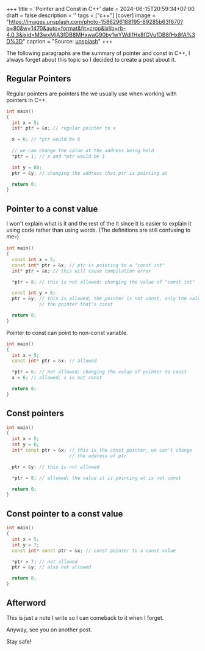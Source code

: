 +++
title = 'Pointer and Const in C++'
date = 2024-06-15T20:59:34+07:00
draft = false
description = ''
tags = ["c++"]
[cover]
image = "https://images.unsplash.com/photo-1586296188195-89285b63f670?q=80&w=1470&auto=format&fit=crop&ixlib=rb-4.0.3&ixid=M3wxMjA3fDB8MHxwaG90by1wYWdlfHx8fGVufDB8fHx8fA%3D%3D"
caption = "Source: [unsplash](https://unsplash.com/photos/white-and-black-star-print-textile-4993XnXQKHY)"
+++

The following paragraphs are the summary of pointer
and const in C++, I always forget about this topic
so I decided to create a post about it.

## Regular Pointers

Regular pointers are pointers the we usually use when
working with pointers in C++.

```cpp
int main()
{
  int x = 5;
  int* ptr = &x; // regular pointer to x

  x = 6; // *ptr would be 6
  
  // we can change the value at the address being held
  *ptr = 1; // x and *ptr would be 1

  int y = 88;
  ptr = &y; // changing the address that ptr is pointing at

  return 0;
}
```

## Pointer to a const value

I won't explain what is it and the rest of the it since it
is easier to explain it using code rather than using words.
(The definitions are still confusing to me💀)

```cpp
int main()
{
  const int x = 5;
  const int* ptr = &x; // ptr is pointing to a "const int"
  int* ptr = &x; // this will cause compilation error

  *ptr = 8; // this is not allowed; changing the value of "const int"

  const int y = 8;
  ptr = &y; // this is allowed; the pointer is not const, only the value of
            // the pointer that's const

  return 0;
}
```

Pointer to const can point to non-const variable.

```cpp
int main()
{
  int x = 5;
  const int* ptr = &x; // allowed

  *ptr = 6; // not allowed; changing the value of pointer to const
  x = 6; // allowed; x is not const

  return 0;
}
```

## Const pointers

```cpp
int main()
{
  int x = 5;
  int y = 6;
  int* const ptr = &x; // this is the const pointer, we can't change
                       // the address of ptr

  ptr = &y; // this is not allowed

  *ptr = 8; // allowed; the value it is pointing at is not const

  return 0;
}
```

## Const pointer to a const value

```cpp
int main()
{
  int x = 5;
  int y = 7;
  const int* const ptr = &x; // const pointer to a const value

  *ptr = 7; // not allowed
  ptr = &y; // also not allowed

  return 0;
}
```

## Afterword

This is just a note I write so I can comeback to it when I forget.

Anyway, see you on another post.

Stay safe!
